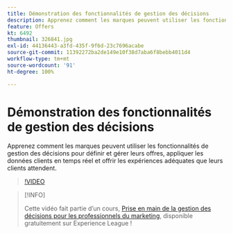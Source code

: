 ```yaml
---
title: Démonstration des fonctionnalités de gestion des décisions
description: Apprenez comment les marques peuvent utiliser les fonctionnalités de gestion des décisions pour définir et gérer leurs offres, appliquer les données clients en temps réel et offrir les expériences adéquates que leurs clients attendent.
feature: Offers
kt: 6492
thumbnail: 326841.jpg
exl-id: 44136443-a3fd-435f-9f6d-23c7696acabe
source-git-commit: 11392272ba2de149e10f38d7aba6f8bebb4011d4
workflow-type: tm+mt
source-wordcount: '91'
ht-degree: 100%

---
```


# Démonstration des fonctionnalités de gestion des décisions

Apprenez comment les marques peuvent utiliser les fonctionnalités de gestion des décisions pour définir et gérer leurs offres, appliquer les données clients en temps réel et offrir les expériences adéquates que leurs clients attendent.

>[!VIDEO](https://video.tv.adobe.com/v/326841?quality=12&learn=on)

>[!INFO]
>
> Cette vidéo fait partie d’un cours, [Prise en main de la gestion des décisions pour les professionnels du marketing](https://experienceleague.adobe.com/?recommended=ExperiencePlatform-U-1-2020.1.offerdecisioning), disponible gratuitement sur Experience League !
